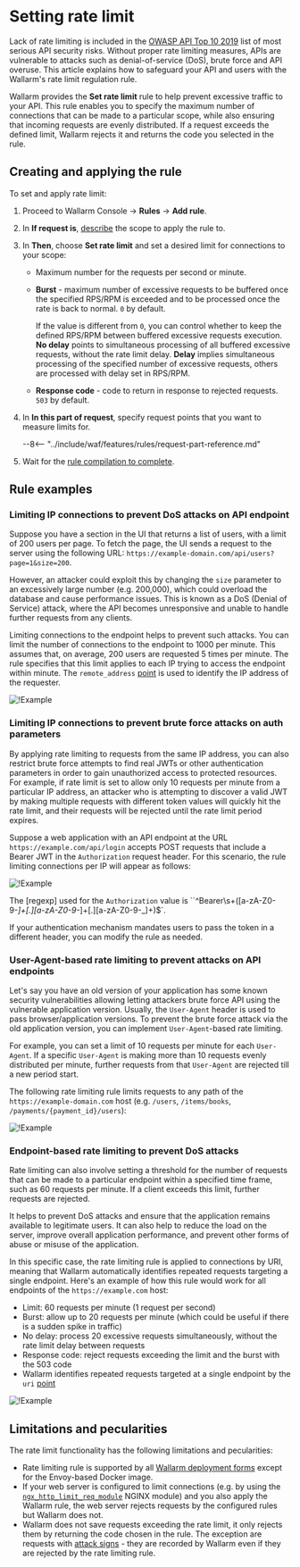 # Setting rate limit

Lack of rate limiting is included in the [OWASP API Top 10 2019](https://github.com/OWASP/API-Security/blob/master/2019/en/src/0xa4-lack-of-resources-and-rate-limiting.md) list of most serious API security risks. Without proper rate limiting measures, APIs are vulnerable to attacks such as denial-of-service (DoS), brute force and API overuse. This article explains how to safeguard your API and users with the Wallarm's rate limit regulation rule.

Wallarm provides the **Set rate limit** rule to help prevent excessive traffic to your API. This rule enables you to specify the maximum number of connections that can be made to a particular scope, while also ensuring that incoming requests are evenly distributed. If a request exceeds the defined limit, Wallarm rejects it and returns the code you selected in the rule.

## Creating and applying the rule

To set and apply rate limit:

1. Proceed to Wallarm Console → **Rules** → **Add rule**.
1. In **If request is**, [describe](add-rule.md#branch-description) the scope to apply the rule to.
1. In **Then**, choose **Set rate limit** and set a desired limit for connections to your scope:

    * Maximum number for the requests per second or minute.
    * **Burst** - maximum number of excessive requests to be buffered once the specified RPS/RPM is exceeded and to be processed once the rate is back to normal. `0` by default.

        If the value is different from `0`, you can control whether to keep the defined RPS/RPM between buffered excessive requests execution. **No delay** points to simultaneous processing of all buffered excessive requests, without the rate limit delay. **Delay** implies simultaneous processing of the specified number of excessive requests, others are processed with delay set in RPS/RPM.
    
    * **Response code** - code to return in response to rejected requests. `503` by default.
1. In **In this part of request**, specify request points that you want to measure limits for.

    --8<-- "../include/waf/features/rules/request-part-reference.md"
1. Wait for the [rule compilation to complete](compiling.md).

## Rule examples

### Limiting IP connections to prevent DoS attacks on API endpoint

Suppose you have a section in the UI that returns a list of users, with a limit of 200 users per page. To fetch the page, the UI sends a request to the server using the following URL: `https://example-domain.com/api/users?page=1&size=200`.

However, an attacker could exploit this by changing the `size` parameter to an excessively large number (e.g. 200,000), which could overload the database and cause performance issues. This is known as a DoS (Denial of Service) attack, where the API becomes unresponsive and unable to handle further requests from any clients.

Limiting connections to the endpoint helps to prevent such attacks. You can limit the number of connections to the endpoint to 1000 per minute. This assumes that, on average, 200 users are requested 5 times per minute. The rule specifies that this limit applies to each IP trying to access the endpoint within minute. The `remote_address` [point](request-processing.md) is used to identify the IP address of the requester.

![!Example](../../images/user-guides/rules/rate-limit-for-200-users.png)

### Limiting IP connections to prevent brute force attacks on auth parameters

By applying rate limiting to requests from the same IP address, you can also restrict brute force attempts to find real JWTs or other authentication parameters in order to gain unauthorized access to protected resources. For example, if rate limit is set to allow only 10 requests per minute from a particular IP address, an attacker who is attempting to discover a valid JWT by making multiple requests with different token values will quickly hit the rate limit, and their requests will be rejected until the rate limit period expires.

Suppose a web application with an API endpoint at the URL `https://example.com/api/login` accepts POST requests that include a Bearer JWT in the `Authorization` request header. For this scenario, the rule limiting connections per IP will appear as follows:

![!Example](../../images/user-guides/rules/rate-limit-for-jwt.png)

The [regexp] used for the `Authorization` value is ``^Bearer\s+([a-zA-Z0-9-_]+[.][a-zA-Z0-9-_]+[.][a-zA-Z0-9-_]+)$`.

If your authentication mechanism mandates users to pass the token in a different header, you can modify the rule as needed.

### User-Agent-based rate limiting to prevent attacks on API endpoints

Let's say you have an old version of your application has some known security vulnerabilities allowing letting attackers brute force API using the vulnerable application version. Usually, the `User-Agent` header is used to pass browser/application versions. To prevent the brute force attack via the old application version, you can implement `User-Agent`-based rate limiting.

For example, you can set a limit of 10 requests per minute for each `User-Agent`. If a specific `User-Agent` is making more than 10 requests evenly distributed per minute, further requests from that `User-Agent` are rejected till a new period start.

The following rate limiting rule limits requests to any path of the `https://example-domain.com` host (e.g. `/users`, `/items/books`, `/payments/{payment_id}/users`):

![!Example](../../images/user-guides/rules/rate-limit-by-user-agent.png)

### Endpoint-based rate limiting to prevent DoS attacks

Rate limiting can also involve setting a threshold for the number of requests that can be made to a particular endpoint within a specified time frame, such as 60 requests per minute. If a client exceeds this limit, further requests are rejected.

It helps to prevent DoS attacks and ensure that the application remains available to legitimate users. It can also help to reduce the load on the server, improve overall application performance, and prevent other forms of abuse or misuse of the application.

In this specific case, the rate limiting rule is applied to connections by URI, meaning that Wallarm automatically identifies repeated requests targeting a single endpoint. Here's an example of how this rule would work for all endpoints of the `https://example.com` host:

* Limit: 60 requests per minute (1 request per second)
* Burst: allow up to 20 requests per minute (which could be useful if there is a sudden spike in traffic)
* No delay: process 20 excessive requests simultaneously, without the rate limit delay between requests
* Response code: reject requests exceeding the limit and the burst with the 503 code
* Wallarm identifies repeated requests targeted at a single endpoint by the `uri` [point](request-processing.md)

![!Example](../../images/user-guides/rules/rate-limit-by-uri.png)

## Limitations and pecularities

The rate limit functionality has the following limitations and pecularities:

* Rate limiting rule is supported by all [Wallarm deployment forms](../../admin-en/supported-platforms.md) except for the Envoy-based Docker image.
* If your web server is configured to limit connections (e.g. by using the [`ngx_http_limit_req_module`](http://nginx.org/en/docs/http/ngx_http_limit_req_module.html) NGINX module) and you also apply the Wallarm rule, the web server rejects requests by the configured rules but Wallarm does not.
* Wallarm does not save requests exceeding the rate limit, it only rejects them by returning the code chosen in the rule. The exception are requests with [attack signs](../../about-wallarm/protecting-against-attacks.md) - they are recorded by Wallarm even if they are rejected by the rate limiting rule.
